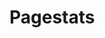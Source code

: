 <script lang="ts">
  import PageViews from '$src/components/PageViews.svelte'

  import type { PageData } from './$types';
  export let data: PageData;
</script>

# Pagestats

<PageViews data={data.pageviews} />
